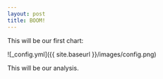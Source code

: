 ```yaml
---
layout: post
title: BOOM!
---
```


This will be our first chart:

![_config.yml]({{ site.baseurl }}/images/config.png)

This will be our analysis.
